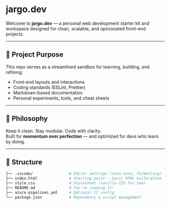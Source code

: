 # jargo.dev

Welcome to **jargo.dev** — a personal web development starter kit and workspace designed for clean, scalable, and opinionated front-end projects.

---

## 🚀 Project Purpose

This repo serves as a streamlined sandbox for learning, building, and refining:

- Front-end layouts and interactions
- Coding standards (ESLint, Prettier)
- Markdown-based documentation
- Personal experiments, tools, and cheat sheets

---

## 🧠 Philosophy

Keep it clean. Stay modular. Code with clarity.  
Built for **momentum over perfection** — and optimized for devs who learn by doing.

---

## 📁 Structure

```bash
├── .vscode/                # Editor settings (auto-save, formatting)
├── index.html              # Starting point — basic HTML boilerplate
├── style.css               # Stylesheet (vanilla CSS for now)
├── README.md               # You're reading it!
├── azure-pipelines.yml     # Optional CI config
└── package.json            # Dependency & script management
```
